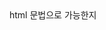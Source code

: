 <!DOCTYPE html>
<html>
  <head>
    <meta charset="utf-8">
    <meta name="viewport" content="width=device-width,initial-scale=1.0">
    <title>test</title>
  </head>
  <body>
    <div id="app">
      html 문법으로 가능한지 
    </div>
    <!-- built files will be auto injected -->
  </body>
</html>
